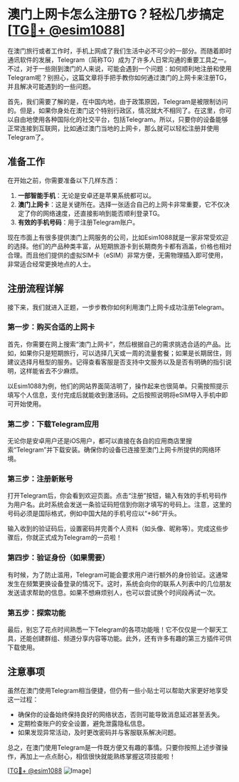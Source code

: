 # 澳门上网卡怎么注册TG？轻松几步搞定[[TG💪+ @esim1088](https://t.me/s/esim1088)]

在澳门旅行或者工作时，手机上网成了我们生活中必不可少的一部分。而随着即时通讯软件的发展，Telegram（简称TG）成为了许多人日常沟通的重要工具之一。不过，对于一些刚到澳门的人来说，可能会遇到一个问题：如何顺利地注册和使用Telegram呢？别担心，这篇文章将手把手教你如何通过澳门的上网卡来注册TG，并且解决可能遇到的一些问题。

首先，我们需要了解的是，在中国内地，由于政策原因，Telegram是被限制访问的。但是，如果你身处在澳门这个特别行政区，情况就大不相同了。在这里，你可以自由地使用各种国际化的社交平台，包括Telegram。所以，只要你的设备能够正常连接到互联网，比如通过澳门当地的上网卡，那么就可以轻松注册并使用Telegram了。

## 准备工作

在开始之前，你需要准备以下几样东西：

1. **一部智能手机**：无论是安卓还是苹果系统都可以。
2. **澳门上网卡**：这是关键所在。选择一张适合自己的上网卡非常重要，它不仅决定了你的网络速度，还直接影响到能否顺利登录TG。
3. **有效的手机号码**：用于注册Telegram账户。

现在市面上有很多提供澳门上网服务的公司，比如Esim1088就是一家非常受欢迎的选择。他们的产品种类丰富，从短期旅游卡到长期商务卡都有涵盖，价格也相对合理。而且他们提供的虚拟SIM卡（eSIM）非常方便，无需物理插入即可使用，非常适合经常更换地点的人士。

## 注册流程详解

接下来，我们就进入正题，一步步教你如何利用澳门上网卡成功注册Telegram。

### 第一步：购买合适的上网卡

首先，你需要在网上搜索“澳门上网卡”，然后根据自己的需求挑选合适的产品。比如，如果你只是短期旅行，可以选择几天或一周的流量套餐；如果是长期居住，则建议选择月租型的服务。记得查看客服是否支持中文服务以及是否有明确的指引说明，这样能省去不少麻烦。

以Esim1088为例，他们的网站界面简洁明了，操作起来也很简单。只需按照提示填写个人信息，支付完成后就能收到激活码。之后按照说明将eSIM导入手机中即可开始使用。

### 第二步：下载Telegram应用

无论你是安卓用户还是iOS用户，都可以直接在各自的应用商店里搜索“Telegram”并下载安装。确保你的设备已连接至澳门上网卡所提供的网络环境。

### 第三步：注册新账号

打开Telegram后，你会看到欢迎页面。点击“注册”按钮，输入有效的手机号码作为用户名。此时系统会发送一条验证码短信到你刚才填写的号码上。注意，这里的号码必须是国际格式，例如中国大陆的手机号应以“+86”开头。

输入收到的验证码后，设置密码并完善个人资料（如头像、昵称等）。完成这些步骤后，你就正式成为Telegram的一员啦！

### 第四步：验证身份（如果需要）

有时候，为了防止滥用，Telegram可能会要求用户进行额外的身份验证。这通常发生在频繁更换设备登录的情况下。这时，系统会向你的联系人列表中的几位朋友发送请求帮助的信息。如果不想麻烦别人，也可以尝试换个时间段再试一次。

### 第五步：探索功能

最后，别忘了花点时间熟悉一下Telegram的各项功能哦！它不仅仅是一个聊天工具，还能创建群组、频道分享内容等功能。此外，还有许多有趣的第三方插件可供下载使用。

## 注意事项

虽然在澳门使用Telegram相当便捷，但仍有一些小贴士可以帮助大家更好地享受这一过程：

- 确保你的设备始终保持良好的网络状态，否则可能导致消息延迟甚至丢失。
- 定期检查账户的安全设置，避免泄露隐私信息。
- 如果发现异常活动，及时更改密码并与客服联系解决问题。

总之，在澳门使用Telegram是一件既方便又有趣的事情。只要你按照上述步骤操作，再加上一点点耐心，相信很快就能熟练掌握这项技能啦！

[[TG💪+ @esim1088](https://t.me/s/esim1088) ![Image](https://i.postimg.cc/4NQfJmqS/Snipaste-2025-05-13-00-14-12.png)]